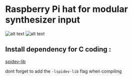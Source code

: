 # Raspberry Pi hat for modular synthesizer input

![alt text](https://github.com/juthomas/Raspberry_pi_modular_shield/blob/master/README_images/Analog_Front.png)
![alt text](https://github.com/juthomas/Raspberry_pi_modular_shield/blob/master/README_images/Analog_Back.png)

## Install dependency for C coding :

[spidev-lib](https://github.com/milekium/spidev-lib)

dont forget to add the `-lspidev-lib` flag when compiling